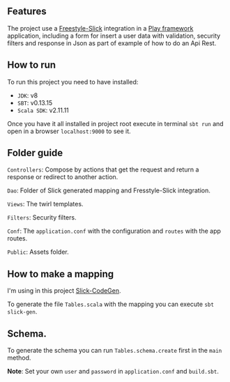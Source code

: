 ## Features
The project use a [Freestyle-Slick](http://frees.io/docs/integrations/slick/) integration in a [Play framework](https://www.playframework.com) application, including a form for insert a user data with validation, security filters and response in Json as part of example of how to do an Api Rest.

## How to run
To run this project you need to have installed:
  - `JDK`: v8
  - `SBT`: v0.13.15
  - `Scala SDK`: v2.11.11
  
Once you have it all installed in project root execute in terminal `sbt run` and open in a browser `localhost:9000` to see it.

## Folder guide
`Controllers`: Compose by actions that get the request and return a response or redirect to another action.

`Dao`: Folder of Slick generated mapping and Fresstyle-Slick integration.

`Views`: The twirl templates.

`Filters`: Security filters.

`Conf`: The `application.conf` with the configuration and `routes` with the app routes.

`Public`: Assets folder.

## How to make a mapping

I'm using ìn this project [Slick-CodeGen](http://slick.lightbend.com/doc/3.2.0/codegen-api/index.html#package).

To generate the file `Tables.scala` with the mapping you can execute `sbt slick-gen`.

## Schema.

To generate the schema you can run `Tables.schema.create` first in the `main` method.

**Note**: Set your own `user` and `password` in `application.conf` and `build.sbt`.
